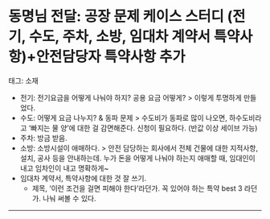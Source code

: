 # 동명님 전달: 공장 문제 케이스 스터디 (전기, 수도, 주차, 소방, 임대차 계약서 특약사항)+안전담당자 특약사항 추가

태그: 소재

- 전기: 전기요금을 어떻게 나눠야 하지? 공용 요금 어떻게? > 이렇게 투명하게 만들었다.
- 수도: 어떻게 요금 나누지? & 동파 문제 > 수도비가 동파로 많이 나오면, 하수도비라고 ‘빠지는 물 양’에 대한 걸 감면해준다. 신청이 필요하다. (반값 이상 세이브 가능)
- 주차: 방금 받음.
- 소방: 소방시설이 애매하다. > 안전 담당하는 회사에서 전체 건물에 대한 지적사항, 설치, 공사 등을 안내하는데. 누가 돈을 어떻게 나눠야 하는지 애매할 때, 임대인이 내고 임차인이 내고 명확하게~
- 임대차 계약서, 특약사항에 대한 것 잘 쓰기.
    - 제목, ‘이런 조건을 걸면 피해야 한다’라던가. 꼭 있어야 하는 특약 best 3 라던가. 나눠 써볼 수 있다.

---